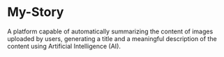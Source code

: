 # My-Story
A platform capable of automatically summarizing the content of images uploaded by users, generating a title and a meaningful description of the content using Artificial Intelligence (AI).
